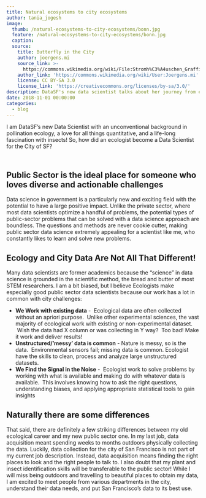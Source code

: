 ```yaml
---
title: Natural ecosystems to city ecosystems
author: tania_jogesh
image:
  thumb: /natural-ecosystems-to-city-ecosystems/bonn.jpg
  feature: /natural-ecosystems-to-city-ecosystems/bonn.jpg
  caption:
  source:
    title: Butterfly in the City
    author: joergens.mi
    source_link: >-
      https://commons.wikimedia.org/wiki/File:Stromh%C3%A4uschen_Graffiti_(Bonn)_jm01681.jpg
    author_link: 'https://commons.wikimedia.org/wiki/User:Joergens.mi'
    license: CC BY-SA 3.0
    license_link: 'https://creativecommons.org/licenses/by-sa/3.0/'
description: DataSF's new data scientist talks about her journey from ecology to the City
date: 2018-11-01 00:00:00
categories:
  - blog
---
```


I am DataSF’s new Data Scientist with an unconventional background in pollination ecology, a love for all things quantitative, and a life-long fascination with insects! So, how did an ecologist become a Data Scientist for the City of SF?

## <br>Public Sector is the ideal place for someone who loves diverse and actionable challenges 

Data science in government is a particularly new and exciting field with the potential to have a large positive impact. Unlike the private sector, where most data scientists optimize a handful of problems, the potential types of public-sector problems that can be solved with a data science approach are boundless. The questions and methods are never cookie cutter, making public sector data science extremely appealing for a scientist like me, who constantly likes to learn and solve new problems.  

## Ecology and City Data Are Not All That Different!

Many data scientists are former academics because the “science” in data science is grounded in the scientific method, the bread and butter of most STEM researchers. I am a bit biased, but I believe Ecologists make especially good public sector data scientists because our work has a lot in common with city challenges:

* **We Work with existing data** -  Ecological data are often collected without an apriori purpose.  Unlike other experimental sciences, the vast majority of ecological work with existing or non-experimental dataset.  Wish the data had X column or was collecting in Y way?  Too bad! Make it work and deliver results! 
* **Unstructured/’messy’ data is common** - Nature is messy, so is the data.  Environmental sensors fail; missing data is common. Ecologist have the skills to clean, process and analyze large unstructured datasets.  
* **We Find the Signal in the Noise** -  Ecologist work to solve problems by working with what is available and making do with whatever data is available.  This involves knowing how to ask the right questions, understanding biases, and applying appropriate statistical tools to gain insights

## Naturally there are some differences

That said, there are definitely a few striking differences between my old ecological career and my new public sector one. In my last job, data acquisition meant spending weeks to months outdoors physically collecting the data. Luckily, data collection for the city of San Francisco is not part of my current job description. Instead, data acquisition means finding the right places to look and the right people to talk to. I also doubt that my plant and insect identification skills will be transferable to the public sector! While I will miss being outdoors and travelling to beautiful places to obtain my data, I am excited to meet people from various departments in the city, understand their data needs, and put San Francisco’s data to its best use.  <br>